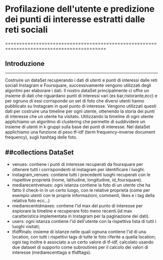 # Profilazione dell'utente e predizione dei punti di interesse estratti dalle reti sociali
==========================================================================================

## Introduzione
---------------
Costruire un dataSet recuperando i dati di utenti e punti di interessi dalle reti sociali Instagram e Foursquare, successivamente vengono utilizzati degli algoritmi per elaborare i dati. Il nostro dataSet principalmente ci offre un insieme di dati che riguardano punti di interessi vari (es bar,ristorante,ecc) e per ognuno di essi corrisponde un set di foto che diversi utenti hanno pubblicato su Instagram in quel punto di interesse. Vengono utilizzati questi dati per costruire una timeline per ogni utente, ottenendo la storia dei punti di interesse che un utente ha visitato. Utilizzando la timeline di ogni utente applichiamo un algoritmo di clustering che permette di suddividere un insieme di utenti in k gruppi sulla base dei punti di interesse.
Nel dataSet applichiamo una  funzione di peso tf-idf (term frequency–inverse document frequency), sugli hashtag delle foto.

##collections DataSet
-----------------------
* venues:  contiene i punti di interesse recuperati da foursquare per ottenere tutti i corrispondenti id instagram per identificare i luoghi.
* instagram_venues: contiene tutti i precedenti luoghi recuperati con le rispettive proprietà (nome, latitudine, longitudine, id_foursquare).
* mediarecentvenues: ogni istanza contiene la foto di un utente che ha fatto il check-in in un certo luogo, con le relative proprietà (come per esempio utenti con le proprie informazioni, commenti,  likes e i tag della relativa foto ecc…)
* mediarecentidmaxes: contiene l'id max del punto di interesse per esplorare la timeline e recuperare foto meno recenti.(id max caratteristica implementata in Instagram per la paginazione dei dati).
* users: ogni istanza contiene l'id dell'utente con la rispettiva lista di tutti i luoghi visitati;
* tfidffinals: insieme di istanze nelle quali ognuna contiene l'id di una location, con tutti i rispettivi tags di tutte le foto riferite a quella location; ogni tag inoltre è associato a un certo valore di tf-idf, calcolato usando due dataset di supporto come subroutines per il calcolo dei valori di interesse (mediarecenttags e tfidftags).
